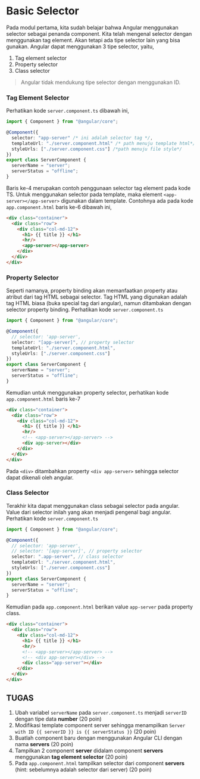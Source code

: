 # Basic Selector

Pada modul pertama, kita sudah belajar bahwa Angular menggunakan selector
sebagai penanda component. Kita telah mengenal selector dengan menggunakan tag
element. Akan tetapi ada tipe selector lain yang bisa gunakan. Angular dapat
menggunakan 3 tipe selector, yaitu,

1. Tag element selector
2. Property selector
3. Class selector

> Angular tidak mendukung tipe selector dengan menggunakan ID.

### Tag Element Selector

Perhatikan kode `server.component.ts` dibawah ini,

```typescript
import { Component } from "@angular/core";

@Component({
  selector: "app-server" /* ini adalah selector tag */,
  templateUrl: "./server.component.html" /* path menuju template html*/,
  styleUrls: ["./server.component.css"] /*path menuju file style*/
})
export class ServerComponent {
  serverName = "server";
  serverStatus = "offline";
}
```

Baris ke-4 merupakan contoh penggunaan selector tag element pada kode TS. Untuk
menggunakan selector pada template, maka element `<app-server></app-server>`
digunakan dalam template. Contohnya ada pada kode `app.component.html` baris
ke-6 dibawah ini,

```html
<div class="container">
  <div class="row">
    <div class="col-md-12">
      <h1> {{ title }} </h1>
      <hr/>
      <app-server></app-server>
    </div>
  </div>
</div>
```

### Property Selector

Seperti namanya, property binding akan memanfaatkan property atau atribut dari
tag HTML sebagai selector. Tag HTML yang digunakan adalah tag HTML biasa (buka
special tag dari angular), namun ditambakan dengan selector property binding.
Perhatikan kode `server.component.ts`

```typescript
import { Component } from "@angular/core";

@Component({
  // selector: 'app-server',
  selector: "[app-server]", // property selector
  templateUrl: "./server.component.html",
  styleUrls: ["./server.component.css"]
})
export class ServerComponent {
  serverName = "server";
  serverStatus = "offline";
}
```

Kemudian untuk menggunakan property selector, perhatikan kode
`app.component.html` baris ke-7

```html
<div class="container">
  <div class="row">
    <div class="col-md-12">
      <h1> {{ title }} </h1>
      <hr/>
      <!-- <app-server></app-server> -->
      <div app-server></div>
    </div>
  </div>
</div>
```

Pada `<div>` ditambahkan property `<div app-server>` sehingga selector dapat
dikenali oleh angular.

### Class Selector

Terakhir kita dapat menggunakan class sebagai selector pada angular. Value dari
selector inilah yang akan menjadi pengenal bagi angular. Perhatikan kode
`server.component.ts`

```typescript
import { Component } from "@angular/core";

@Component({
  // selector: 'app-server',
  // selector: '[app-server]', // property selector
  selector: ".app-server", // class selector
  templateUrl: "./server.component.html",
  styleUrls: ["./server.component.css"]
})
export class ServerComponent {
  serverName = "server";
  serverStatus = "offline";
}
```

Kemudian pada `app.component.html` berikan value `app-server` pada property
class.

```html
<div class="container">
  <div class="row">
    <div class="col-md-12">
      <h1> {{ title }} </h1>
      <hr/>
      <!-- <app-server></app-server> -->
      <!-- <div app-server></div> -->
      <div class="app-server"></div>
    </div>
  </div>
</div>
```

## TUGAS

1. Ubah variabel `serverName` pada `server.component.ts` menjadi `serverID`
   dengan tipe data **number** (20 poin)
2. Modifikasi template component server sehingga menampilkan `Server with ID {{ serverID }} is {{ serverStatus }}` (20 poin)
3. Buatlah component baru dengan menggunakan Angular CLI dengan nama **servers**
   (20 poin)
4. Tampilkan 2 component **server** didalam component **servers** menggunakan
   **tag element selector** (20 poin)
5. Pada `app.component.html` tampilkan selector dari component **servers**
   (hint: sebelumnya adalah selector dari server) (20 poin)
